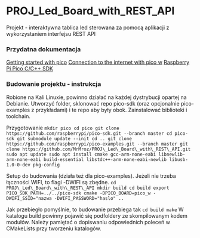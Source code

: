 # PROJ_Led_Board_with_REST_API
Projekt - interaktywna tablica led sterowana za pomocą aplikacji z wykorzystaniem interfejsu REST API

### Przydatna dokumentacja
[Getting started with pico](https://datasheets.raspberrypi.com/pico/getting-started-with-pico.pdf)
[Connection to the internet with pico w](https://datasheets.raspberrypi.com/picow/connecting-to-the-internet-with-pico-w.pdf)
[Raspberry Pi Pico C/C++ SDK](https://datasheets.raspberrypi.com/pico/raspberry-pi-pico-c-sdk.pdf)

### Budowanie projektu - instrukcja

Robione na Kali Linuxie, powinno działać na każdej dystrybucji opartej na Debianie.
Utworzyć folder, sklonować repo pico-sdk (oraz opcjonalnie pico-examples z przykładami) i te repo aby były obok. Zainstalować biblioteki i toolchain.

Przygotowanie
`
mkdir pico
cd pico
git clone https://github.com/raspberrypi/pico-sdk.git --branch master
cd pico-sdk
git submodule update --init
cd ..
git clone https://github.com/raspberrypi/pico-examples.git --branch master
git clone https://github.com/MrMroz/PROJ\_Led\_Board\_with\_REST\_API.git
sudo apt update
sudo apt install cmake gcc-arm-none-eabi libnewlib-arm-none-eabi build-essential libstdc++-arm-none-eabi-newlib libusb-1.0-0-dev pkg-config
`

Setup do budowania (działa też dla pico-examples). Jeżeli nie trzeba łączności WIFI, to flagi -DWIFI są zbędne.
`
cd PROJ\_Led\_Board\_with\_REST\_API
mkdir build
cd build
export PICO_SDK_PATH=../../pico-sdk
cmake -DPICO_BOARD=pico_w -DWIFI_SSID="nazwa -DWIFI_PASSWORD="haslo" ..
`

Jak przebiegło pomyślnie, to budowanie przebiega tak
`
cd build
make
`
W katalogu build powinny pojawić się podfoldery ze skompilowanym kodem modułów.
Należy pamiętać o dopiswaniu odpowiednich poleceń w CMakeLists przy tworzeniu katalogów.
